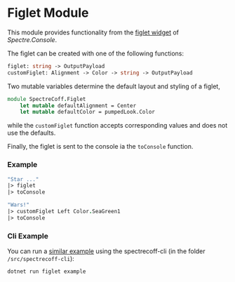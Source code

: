 # Figlet Module
This module provides functionality from the [figlet widget](https://spectreconsole.net/widgets/figlet) of _Spectre.Console_.

The figlet can be created with one of the following functions:
```fs
figlet: string -> OutputPayload
customFiglet: Alignment -> Color -> string -> OutputPayload
```

Two mutable variables determine the default layout and styling of a figlet,
```fs
module SpectreCoff.Figlet
    let mutable defaultAlignment = Center
    let mutable defaultColor = pumpedLook.Color
```
while the `customFiglet` function accepts corresponding values and does not use the defaults.

Finally, the figlet is sent to the console ia the `toConsole` function.

### Example
```fs
"Star ..."
|> figlet
|> toConsole

"Wars!"
|> customFiglet Left Color.SeaGreen1
|> toConsole
```

### Cli Example
You can run a [similar example](../../src/spectrecoff-cli/commands/Figlet.fs) using the spectrecoff-cli (in the folder `/src/spectrecoff-cli`):

```
dotnet run figlet example
```